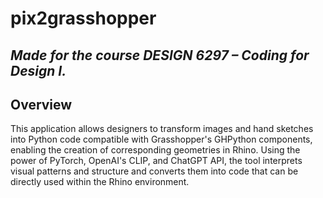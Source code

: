 # pix2grasshopper

## _Made for the course **DESIGN 6297 – Coding for Design I**._

## Overview

This application allows designers to transform images and hand sketches into Python code compatible with Grasshopper's GHPython components, enabling the creation of corresponding geometries in Rhino. Using the power of PyTorch, OpenAI's CLIP, and ChatGPT API, the tool interprets visual patterns and structure and converts them into code that can be directly used within the Rhino environment.
